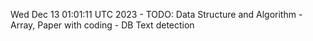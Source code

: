 Wed Dec 13 01:01:11 UTC 2023 - TODO: Data Structure and Algorithm - Array, Paper with coding - DB Text detection
